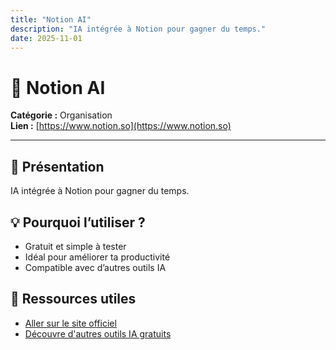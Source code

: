 ```yaml
---
title: "Notion AI"
description: "IA intégrée à Notion pour gagner du temps."
date: 2025-11-01
---
```


# 🧠 Notion AI

**Catégorie :** Organisation  
**Lien :** [https://www.notion.so](https://www.notion.so)

---

## 🚀 Présentation

IA intégrée à Notion pour gagner du temps.

## 💡 Pourquoi l’utiliser ?
- Gratuit et simple à tester
- Idéal pour améliorer ta productivité
- Compatible avec d’autres outils IA

## 🔗 Ressources utiles
- [Aller sur le site officiel](https://www.notion.so)
- [Découvre d'autres outils IA gratuits](../index.html)
